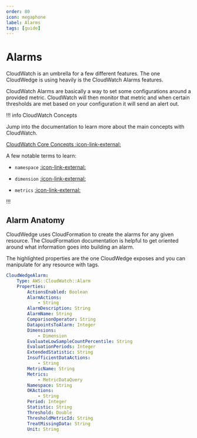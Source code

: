 ```yaml
---
order: 80
icon: megaphone
label: Alarms
tags: [guide]
---
```


# Alarms

CloudWatch is an umbrella for a few different features. The one CloudWedge is using heavily is the CloudWatch Alarms features.

CloudWatch Alarms are basically a way to set some configurations around a provided metric. CloudWatch will then monitor that metric and when certain thresholds are met based on your configuration it will send an alert out.

!!! info CloudWatch Concepts

Jump into the documentation to learn more about the main concepts with CloudWatch.

[CloudWatch Core Concepts :icon-link-external:](https://docs.aws.amazon.com/AmazonCloudWatch/latest/monitoring/cloudwatch_concepts.html)


A few notable terms to learn:

- `namespace` [:icon-link-external:](https://docs.aws.amazon.com/AmazonCloudWatch/latest/monitoring/cloudwatch_concepts.html#Namespace)

- `dimension` [:icon-link-external:](https://docs.aws.amazon.com/AmazonCloudWatch/latest/monitoring/cloudwatch_concepts.html#Dimension)

- `metrics` [:icon-link-external:](https://docs.aws.amazon.com/AmazonCloudWatch/latest/monitoring/cloudwatch_concepts.html#Metric)

!!!

## Alarm Anatomy

CloudWedge uses CloudFormation to create the alarms for any given resource. The CloudFormation documentation is helpful to get oriented around what information goes into building an alarm.

The highlighted properties are the one CloudWedge exposes and you can manipulate for any resource with tags.

```yaml # hl_lines="9 14 24 25 26 28"
CloudWedgeAlarm:
    Type: AWS::CloudWatch::Alarm
    Properties:
        ActionsEnabled: Boolean
        AlarmActions:
            - String
        AlarmDescription: String
        AlarmName: String
        ComparisonOperator: String
        DatapointsToAlarm: Integer
        Dimensions:
            - Dimension
        EvaluateLowSampleCountPercentile: String
        EvaluationPeriods: Integer
        ExtendedStatistic: String
        InsufficientDataActions:
            - String
        MetricName: String
        Metrics:
            - MetricDataQuery
        Namespace: String
        OKActions:
            - String
        Period: Integer
        Statistic: String
        Threshold: Double
        ThresholdMetricId: String
        TreatMissingData: String
        Unit: String
```
